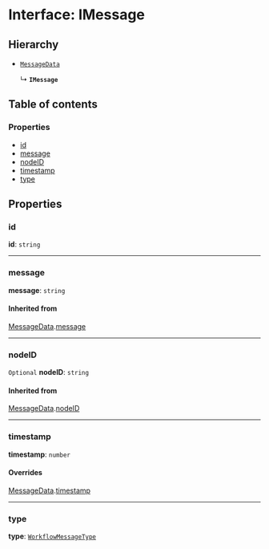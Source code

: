 # Interface: IMessage

## Hierarchy

* [`MessageData`](/auto-docs/interface/interfaces/MessageData.md)

  ↳ **`IMessage`**

## Table of contents

### Properties

* [id](/auto-docs/interface/interfaces/IMessage.md#id)
* [message](/auto-docs/interface/interfaces/IMessage.md#message)
* [nodeID](/auto-docs/interface/interfaces/IMessage.md#nodeid)
* [timestamp](/auto-docs/interface/interfaces/IMessage.md#timestamp)
* [type](/auto-docs/interface/interfaces/IMessage.md#type)

## Properties

### id

**id**: `string`

***

### message

**message**: `string`

#### Inherited from

[MessageData](/auto-docs/interface/interfaces/MessageData.md).[message](/auto-docs/interface/interfaces/MessageData.md#message)

***

### nodeID

`Optional` **nodeID**: `string`

#### Inherited from

[MessageData](/auto-docs/interface/interfaces/MessageData.md).[nodeID](/auto-docs/interface/interfaces/MessageData.md#nodeid)

***

### timestamp

**timestamp**: `number`

#### Overrides

[MessageData](/auto-docs/interface/interfaces/MessageData.md).[timestamp](/auto-docs/interface/interfaces/MessageData.md#timestamp)

***

### type

**type**: [`WorkflowMessageType`](/auto-docs/interface/enums/WorkflowMessageType.md)
